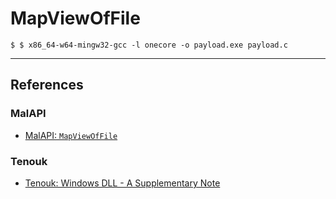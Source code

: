 # MapViewOfFile

```
$ $ x86_64-w64-mingw32-gcc -l onecore -o payload.exe payload.c
```

---
## References

### MalAPI

- [MalAPI: `MapViewOfFile`](https://malapi.io/winapi/MapViewOfFile)

### Tenouk

- [Tenouk: Windows DLL - A Supplementary Note](https://www.tenouk.com/cbbccfunction.html)
